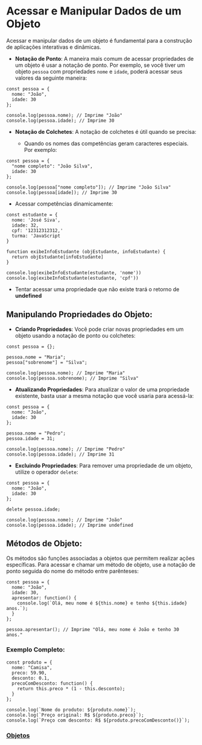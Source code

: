 # Acessar e Manipular Dados de um Objeto

Acessar e manipular dados de um objeto é fundamental para a construção de aplicações interativas e dinâmicas.

- **Notação de Ponto**: A maneira mais comum de acessar propriedades de um objeto é usar a notação de ponto. Por exemplo, se você tiver um objeto `pessoa` com propriedades `nome` e `idade`, poderá acessar seus valores da seguinte maneira:

```
const pessoa = {
  nome: "João",
  idade: 30
};

console.log(pessoa.nome); // Imprime "João"
console.log(pessoa.idade); // Imprime 30
```

- **Notação de Colchetes**: A notação de colchetes é útil quando se precisa:

  - Quando os nomes das competências geram caracteres especiais. Por exemplo:

```
const pessoa = {
  "nome completo": "João Silva",
  idade: 30
};

console.log(pessoa["nome completo"]); // Imprime "João Silva"
console.log(pessoa[idade]); // Imprime 30
```

   - Acessar competências dinamicamente:

```
const estudante = {
  nome: 'José Siva',
  idade: 32,
  cpf: '12312312312,'
  turma: 'JavaScript
}

function exibeInfoEstudante (objEstudante, infoEstudante) {
  return objEstudante[infoEstudante]
}

console.log(exibeInfoEstudante(estudante, 'nome'))
console.log(exibeInfoEstudante(estudante, 'cpf'))
```

- Tentar acessar uma propriedade que não existe trará o retorno de **undefined**

## Manipulando Propriedades do Objeto:

- **Criando Propriedades**: Você pode criar novas propriedades em um objeto usando a notação de ponto ou colchetes:

```
const pessoa = {};

pessoa.nome = "Maria";
pessoa["sobrenome"] = "Silva";

console.log(pessoa.nome); // Imprime "Maria"
console.log(pessoa.sobrenome); // Imprime "Silva"
```

- **Atualizando Propriedades**: Para atualizar o valor de uma propriedade existente, basta usar a mesma notação que você usaria para acessá-la:

```
const pessoa = {
  nome: "João",
  idade: 30
};

pessoa.nome = "Pedro";
pessoa.idade = 31;

console.log(pessoa.nome); // Imprime "Pedro"
console.log(pessoa.idade); // Imprime 31
```

- **Excluindo Propriedades**: Para remover uma propriedade de um objeto, utilize o operador `delete`:

```
const pessoa = {
  nome: "João",
  idade: 30
};

delete pessoa.idade;

console.log(pessoa.nome); // Imprime "João"
console.log(pessoa.idade); // Imprime undefined
```

## Métodos de Objeto:

Os métodos são funções associadas a objetos que permitem realizar ações específicas. Para acessar e chamar um método de objeto, use a notação de ponto seguida do nome do método entre parênteses:

```
const pessoa = {
  nome: "João",
  idade: 30,
  apresentar: function() {
    console.log(`Olá, meu nome é ${this.nome} e tenho ${this.idade} anos.`);
  }
};

pessoa.apresentar(); // Imprime "Olá, meu nome é João e tenho 30 anos."
```

### Exemplo Completo: 

```
const produto = {
  nome: "Camisa",
  preco: 59.90,
  desconto: 0.1,
  precoComDesconto: function() {
    return this.preco * (1 - this.desconto);
  }
};

console.log(`Nome do produto: ${produto.nome}`);
console.log(`Preço original: R$ ${produto.preco}`);
console.log(`Preço com desconto: R$ ${produto.precoComDesconto()}`);
```

### [Objetos](../objetos.md)